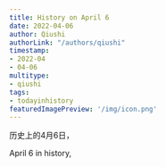 ```yaml
---
title: History on April 6
date: 2022-04-06
author: Qiushi 
authorLink: "/authors/qiushi"
timestamp: 
- 2022-04
- 04-06
multitype: 
- qiushi
tags: 
- todayinhistory
featuredImagePreview: '/img/icon.png'
---
```









历史上的4月6日，

April 6 in history, 

<!--more-->

